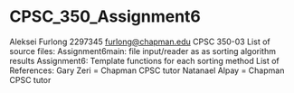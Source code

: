 # CPSC_350_Assignment6
Aleksei Furlong
2297345
furlong@chapman.edu
CPSC 350-03
List of source files: 
Assignment6main: file input/reader as as sorting algorithm results
Assignment6: Template functions for each sorting method
List of References:
Gary Zeri = Chapman CPSC tutor
Natanael Alpay = Chapman CPSC tutor
